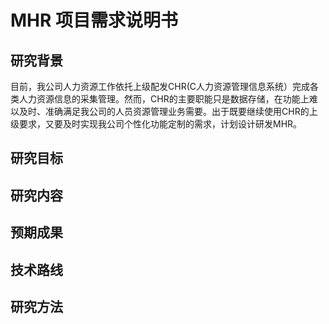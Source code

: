 # MHR 项目需求说明书

## 研究背景
目前，我公司人力资源工作依托上级配发CHR(C人力资源管理信息系统）完成各类人力资源信息的采集管理。然而，CHR的主要职能只是数据存储，在功能上难以及时、准确满足我公司的人员资源管理业务需要。出于既要继续使用CHR的上级要求，又要及时实现我公司个性化功能定制的需求，计划设计研发MHR。
## 研究目标

## 研究内容

## 预期成果
## 技术路线
## 研究方法


